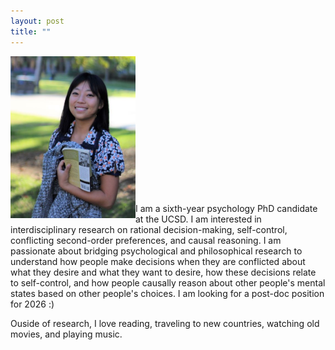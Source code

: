 ```yaml
---
layout: post
title: ""
---
```

<img align = "left" src="websitephoto.JPG" width = "200"/>


<p style='text-align: left;'> 
  <br>
  <br>
  <br>
  <br>
  <br>
  <br>
  <br>
  <br>
  <br>
  <br>
  <br>
  <br>
  <br>
  
I am a sixth-year psychology PhD candidate at the UCSD. I am interested in interdisciplinary research on rational decision-making, self-control, conflicting second-order preferences, and causal reasoning. I am passionate about bridging psychological and philosophical research to understand how people make decisions when they are conflicted about what they desire and what they want to desire, how these decisions relate to self-control, and how people causally reason about other people's mental states based on other people's choices. I am looking for a post-doc position for 2026 :)

Ouside of research, I love reading, traveling to new countries, watching old movies, and playing music. 
</p>



